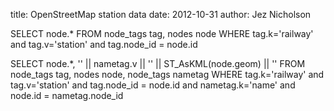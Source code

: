 title: OpenStreetMap station data
date: 2012-10-31
author: Jez Nicholson

SELECT node.*
FROM 
  node_tags tag, nodes node
WHERE tag.k='railway' and tag.v='station'
  and tag.node_id = node.id


SELECT node.*, '<Placemark><name>' || nametag.v || '</name>' || ST_AsKML(node.geom) || '</Placemark>'
FROM 
  node_tags tag, nodes node, node_tags nametag
WHERE tag.k='railway' and tag.v='station'
  and tag.node_id = node.id
  and nametag.k='name'
  and node.id = nametag.node_id
